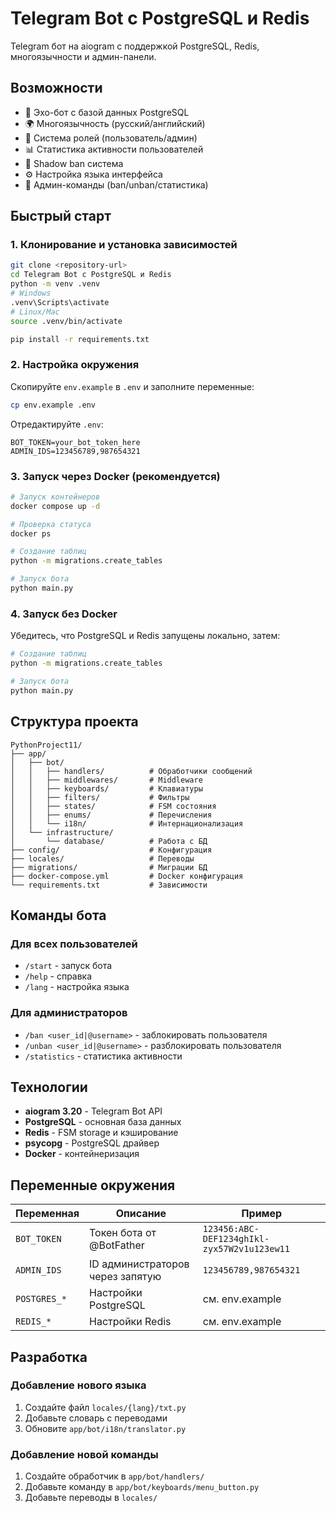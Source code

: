 # Telegram Bot с PostgreSQL и Redis

Telegram бот на aiogram с поддержкой PostgreSQL, Redis, многоязычности и админ-панели.

## Возможности

- 🤖 Эхо-бот с базой данных PostgreSQL
- 🌍 Многоязычность (русский/английский)
- 👥 Система ролей (пользователь/админ)
- 📊 Статистика активности пользователей
- 🚫 Shadow ban система
- ⚙️ Настройка языка интерфейса
- 🔧 Админ-команды (ban/unban/статистика)

## Быстрый старт

### 1. Клонирование и установка зависимостей

```bash
git clone <repository-url>
cd Telegram Bot с PostgreSQL и Redis
python -m venv .venv
# Windows
.venv\Scripts\activate
# Linux/Mac
source .venv/bin/activate

pip install -r requirements.txt
```

### 2. Настройка окружения

Скопируйте `env.example` в `.env` и заполните переменные:

```bash
cp env.example .env
```

Отредактируйте `.env`:
```env
BOT_TOKEN=your_bot_token_here
ADMIN_IDS=123456789,987654321
```

### 3. Запуск через Docker (рекомендуется)

```bash
# Запуск контейнеров
docker compose up -d

# Проверка статуса
docker ps

# Создание таблиц
python -m migrations.create_tables

# Запуск бота
python main.py
```

### 4. Запуск без Docker

Убедитесь, что PostgreSQL и Redis запущены локально, затем:

```bash
# Создание таблиц
python -m migrations.create_tables

# Запуск бота
python main.py
```

## Структура проекта

```
PythonProject11/
├── app/
│   ├── bot/
│   │   ├── handlers/          # Обработчики сообщений
│   │   ├── middlewares/       # Middleware
│   │   ├── keyboards/         # Клавиатуры
│   │   ├── filters/           # Фильтры
│   │   ├── states/            # FSM состояния
│   │   ├── enums/             # Перечисления
│   │   └── i18n/              # Интернационализация
│   └── infrastructure/
│       └── database/          # Работа с БД
├── config/                    # Конфигурация
├── locales/                   # Переводы
├── migrations/                # Миграции БД
├── docker-compose.yml         # Docker конфигурация
└── requirements.txt           # Зависимости
```

## Команды бота

### Для всех пользователей
- `/start` - запуск бота
- `/help` - справка
- `/lang` - настройка языка

### Для администраторов
- `/ban <user_id|@username>` - заблокировать пользователя
- `/unban <user_id|@username>` - разблокировать пользователя
- `/statistics` - статистика активности

## Технологии

- **aiogram 3.20** - Telegram Bot API
- **PostgreSQL** - основная база данных
- **Redis** - FSM storage и кэширование
- **psycopg** - PostgreSQL драйвер
- **Docker** - контейнеризация

## Переменные окружения

| Переменная | Описание | Пример |
|------------|----------|---------|
| `BOT_TOKEN` | Токен бота от @BotFather | `123456:ABC-DEF1234ghIkl-zyx57W2v1u123ew11` |
| `ADMIN_IDS` | ID администраторов через запятую | `123456789,987654321` |
| `POSTGRES_*` | Настройки PostgreSQL | см. env.example |
| `REDIS_*` | Настройки Redis | см. env.example |

## Разработка

### Добавление нового языка

1. Создайте файл `locales/{lang}/txt.py`
2. Добавьте словарь с переводами
3. Обновите `app/bot/i18n/translator.py`

### Добавление новой команды

1. Создайте обработчик в `app/bot/handlers/`
2. Добавьте команду в `app/bot/keyboards/menu_button.py`
3. Добавьте переводы в `locales/`

